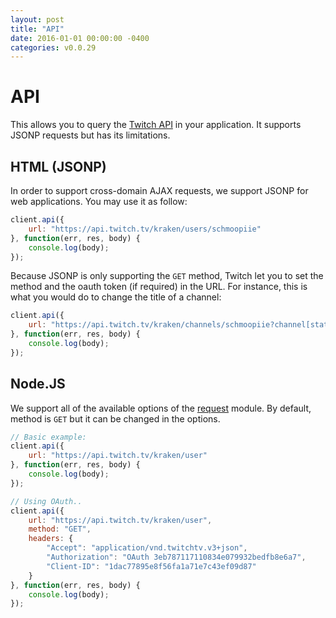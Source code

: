 ```yaml
---
layout: post
title: "API"
date: 2016-01-01 00:00:00 -0400
categories: v0.0.29
---
```

# API

This allows you to query the [Twitch API](https://github.com/justintv/Twitch-API) in your application. It supports JSONP requests but has its limitations.

## HTML (JSONP)

In order to support cross-domain AJAX requests, we support JSONP for web applications. You may use it as follow:

~~~ javascript
client.api({
    url: "https://api.twitch.tv/kraken/users/schmoopiie"
}, function(err, res, body) {
    console.log(body);
});
~~~

Because JSONP is only supporting the ``GET`` method, Twitch let you to set the method and the oauth token (if required) in the URL. For instance, this is what you would do to change the title of a channel:

~~~ javascript
client.api({
    url: "https://api.twitch.tv/kraken/channels/schmoopiie?channel[status]=MY_TITLE&oauth_token=OAUTH_TOKEN&_method=put"
}, function(err, res, body) {
    console.log(body);
});
~~~

## Node.JS

We support all of the available options of the [request](https://github.com/request/request#requestoptions-callback) module. By default, method is ``GET`` but it can be changed in the options.

~~~ javascript
// Basic example:
client.api({
    url: "https://api.twitch.tv/kraken/user"
}, function(err, res, body) {
    console.log(body);
});

// Using OAuth..
client.api({
    url: "https://api.twitch.tv/kraken/user",
    method: "GET",
    headers: {
        "Accept": "application/vnd.twitchtv.v3+json",
        "Authorization": "OAuth 3eb787117110834e079932bedfb8e6a7",
        "Client-ID": "1dac77895e8f56fa1a71e7c43ef09d87"
    }
}, function(err, res, body) {
    console.log(body);
});
~~~
